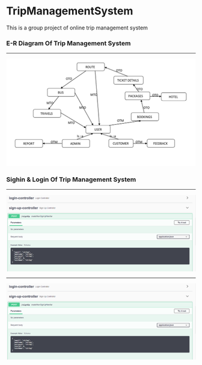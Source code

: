 # TripManagementSystem
This is a group project of online trip management system
### E-R Diagram Of Trip Management System

---

<img src="./Images/ER_Diagram_TMS.jpeg" style="max-width: 100%; display: inline-block" data-target="animated-image.originalImage">

### Sighin & Login Of Trip Management System

---

<img src="./Images/Screenshot (291).png" style="max-width: 100%; display: inline-block" data-target="animated-image.originalImage">

---
<img src="./Images/Screenshot (291).png" style="max-width: 100%; display: inline-block" data-target="animated-image.originalImage">


